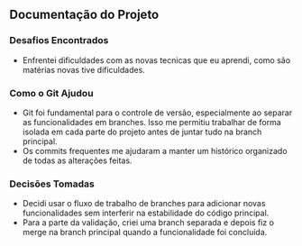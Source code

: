 ## Documentação do Projeto

### Desafios Encontrados
- Enfrentei dificuldades com as novas tecnicas que eu aprendi, como são matérias novas tive dificuldades.
### Como o Git Ajudou
- Git foi fundamental para o controle de versão, especialmente ao separar as funcionalidades em branches. Isso me permitiu trabalhar de forma isolada em cada parte do projeto antes de juntar tudo na branch principal.
- Os commits frequentes me ajudaram a manter um histórico organizado de todas as alterações feitas.

### Decisões Tomadas
- Decidi usar o fluxo de trabalho de branches para adicionar novas funcionalidades sem interferir na estabilidade do código principal.
- Para a parte da validação, criei uma branch separada e depois fiz o merge na branch principal quando a funcionalidade foi concluída.
